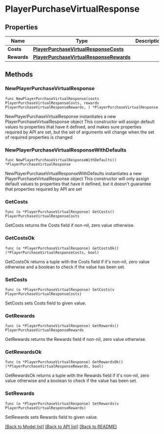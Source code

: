 # PlayerPurchaseVirtualResponse

## Properties

Name | Type | Description | Notes
------------ | ------------- | ------------- | -------------
**Costs** | [**PlayerPurchaseVirtualResponseCosts**](PlayerPurchaseVirtualResponseCosts.md) |  | 
**Rewards** | [**PlayerPurchaseVirtualResponseRewards**](PlayerPurchaseVirtualResponseRewards.md) |  | 

## Methods

### NewPlayerPurchaseVirtualResponse

`func NewPlayerPurchaseVirtualResponse(costs PlayerPurchaseVirtualResponseCosts, rewards PlayerPurchaseVirtualResponseRewards, ) *PlayerPurchaseVirtualResponse`

NewPlayerPurchaseVirtualResponse instantiates a new PlayerPurchaseVirtualResponse object
This constructor will assign default values to properties that have it defined,
and makes sure properties required by API are set, but the set of arguments
will change when the set of required properties is changed

### NewPlayerPurchaseVirtualResponseWithDefaults

`func NewPlayerPurchaseVirtualResponseWithDefaults() *PlayerPurchaseVirtualResponse`

NewPlayerPurchaseVirtualResponseWithDefaults instantiates a new PlayerPurchaseVirtualResponse object
This constructor will only assign default values to properties that have it defined,
but it doesn't guarantee that properties required by API are set

### GetCosts

`func (o *PlayerPurchaseVirtualResponse) GetCosts() PlayerPurchaseVirtualResponseCosts`

GetCosts returns the Costs field if non-nil, zero value otherwise.

### GetCostsOk

`func (o *PlayerPurchaseVirtualResponse) GetCostsOk() (*PlayerPurchaseVirtualResponseCosts, bool)`

GetCostsOk returns a tuple with the Costs field if it's non-nil, zero value otherwise
and a boolean to check if the value has been set.

### SetCosts

`func (o *PlayerPurchaseVirtualResponse) SetCosts(v PlayerPurchaseVirtualResponseCosts)`

SetCosts sets Costs field to given value.


### GetRewards

`func (o *PlayerPurchaseVirtualResponse) GetRewards() PlayerPurchaseVirtualResponseRewards`

GetRewards returns the Rewards field if non-nil, zero value otherwise.

### GetRewardsOk

`func (o *PlayerPurchaseVirtualResponse) GetRewardsOk() (*PlayerPurchaseVirtualResponseRewards, bool)`

GetRewardsOk returns a tuple with the Rewards field if it's non-nil, zero value otherwise
and a boolean to check if the value has been set.

### SetRewards

`func (o *PlayerPurchaseVirtualResponse) SetRewards(v PlayerPurchaseVirtualResponseRewards)`

SetRewards sets Rewards field to given value.



[[Back to Model list]](../README.md#documentation-for-models) [[Back to API list]](../README.md#documentation-for-api-endpoints) [[Back to README]](../README.md)


